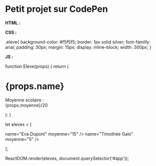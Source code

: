 # Petit projet sur CodePen


**HTML :**

  <div id="app"></div>


**CSS :**

  .eleve{
    background-color: #f5f5f5;
    border: 1px solid silver;
    font-familly: arial;
    padding: 30px;
    margin: 15px;
    display: inline-block;
    width: 300px;
  }


**JS :**

  function Eleve(props) {
    return (
    <div className="eleve">
      <h1>{props.name}</h1>
      <p>Moyenne scolaire : <br>{props.moyenne}/20</br> </p>
  </div>):
  }

  let eleves = (
    <div>
      <Eleve> name="Eva Dupont" moyenne="15" />
      <Eleve> name="Timothée Galo" moyenne="5" />
    </div>
    
  };

  ReactDOM.render(eleves, document.querySelector('#app'));

